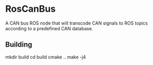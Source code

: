 # RosCanBus
A CAN bus ROS node that will transcode CAN signals to ROS topics according to a predefined CAN database.

## Building 

mkdir build
cd build 
cmake ..
make -j4


